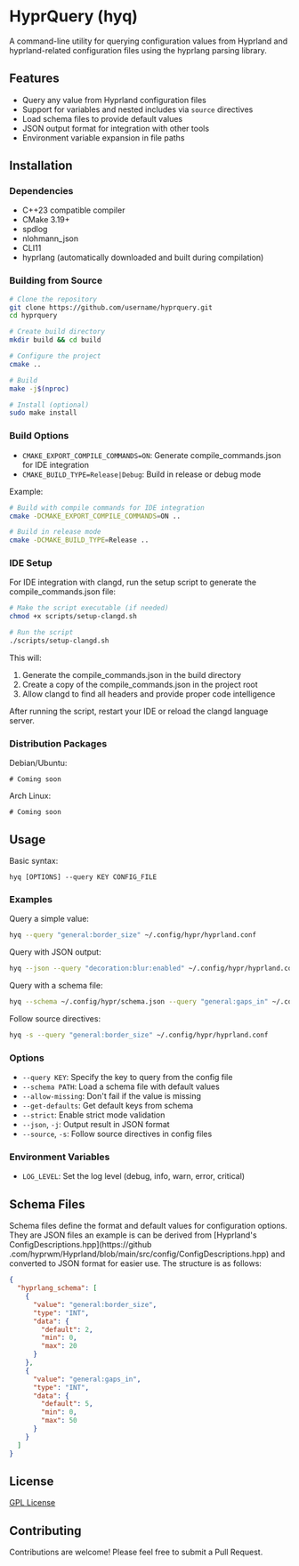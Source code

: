 # HyprQuery (hyq)

A command-line utility for querying configuration values from Hyprland and hyprland-related configuration files using the hyprlang parsing library.

## Features

- Query any value from Hyprland configuration files
- Support for variables and nested includes via `source` directives
- Load schema files to provide default values
- JSON output format for integration with other tools
- Environment variable expansion in file paths

## Installation

### Dependencies

- C++23 compatible compiler
- CMake 3.19+
- spdlog
- nlohmann_json
- CLI11
- hyprlang (automatically downloaded and built during compilation)

### Building from Source

```bash
# Clone the repository
git clone https://github.com/username/hyprquery.git
cd hyprquery

# Create build directory
mkdir build && cd build

# Configure the project
cmake ..

# Build
make -j$(nproc)

# Install (optional)
sudo make install
```

### Build Options

- `CMAKE_EXPORT_COMPILE_COMMANDS=ON`: Generate compile_commands.json for IDE integration
- `CMAKE_BUILD_TYPE=Release|Debug`: Build in release or debug mode

Example:

```bash
# Build with compile commands for IDE integration
cmake -DCMAKE_EXPORT_COMPILE_COMMANDS=ON ..

# Build in release mode
cmake -DCMAKE_BUILD_TYPE=Release ..
```

### IDE Setup

For IDE integration with clangd, run the setup script to generate the compile_commands.json file:

```bash
# Make the script executable (if needed)
chmod +x scripts/setup-clangd.sh

# Run the script
./scripts/setup-clangd.sh
```

This will:

1. Generate the compile_commands.json in the build directory
2. Create a copy of the compile_commands.json in the project root
3. Allow clangd to find all headers and provide proper code intelligence

After running the script, restart your IDE or reload the clangd language server.

### Distribution Packages

Debian/Ubuntu:

```
# Coming soon
```

Arch Linux:

```
# Coming soon
```

## Usage

Basic syntax:

```
hyq [OPTIONS] --query KEY CONFIG_FILE
```

### Examples

Query a simple value:

```bash
hyq --query "general:border_size" ~/.config/hypr/hyprland.conf
```

Query with JSON output:

```bash
hyq --json --query "decoration:blur:enabled" ~/.config/hypr/hyprland.conf
```

Query with a schema file:

```bash
hyq --schema ~/.config/hypr/schema.json --query "general:gaps_in" ~/.config/hypr/hyprland.conf
```

Follow source directives:

```bash
hyq -s --query "general:border_size" ~/.config/hypr/hyprland.conf
```

### Options

- `--query KEY`: Specify the key to query from the config file
- `--schema PATH`: Load a schema file with default values
- `--allow-missing`: Don't fail if the value is missing
- `--get-defaults`: Get default keys from schema
- `--strict`: Enable strict mode validation
- `--json`, `-j`: Output result in JSON format
- `--source`, `-s`: Follow source directives in config files

### Environment Variables

- `LOG_LEVEL`: Set the log level (debug, info, warn, error, critical)

## Schema Files

Schema files define the format and default values for configuration options. They are JSON files an example is can be derived from [Hyprland's ConfigDescriptions.hpp](https://github .com/hyprwm/Hyprland/blob/main/src/config/ConfigDescriptions.hpp) and converted to JSON format for easier use. The structure is as follows:

```json
{
  "hyprlang_schema": [
    {
      "value": "general:border_size",
      "type": "INT",
      "data": {
        "default": 2,
        "min": 0,
        "max": 20
      }
    },
    {
      "value": "general:gaps_in",
      "type": "INT",
      "data": {
        "default": 5,
        "min": 0,
        "max": 50
      }
    }
  ]
}
```

## License

[GPL License](LICENSE)

## Contributing

Contributions are welcome! Please feel free to submit a Pull Request.
